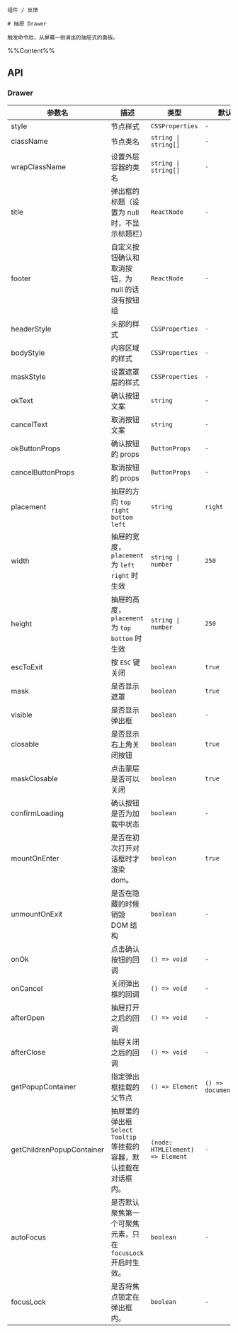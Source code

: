 `````
组件 / 反馈

# 抽屉 Drawer

触发命令后，从屏幕一侧滑出的抽屉式的面板。
`````

%%Content%%

## API
### Drawer

|参数名|描述|类型|默认值|版本|
|---|---|---|---|---|
|style|节点样式|`CSSProperties`|`-`|-|
|className|节点类名|`string \| string[]`|`-`|-|
|wrapClassName|设置外层容器的类名|`string \| string[]`|`-`|-|
|title|弹出框的标题（设置为 null 时，不显示标题栏）|`ReactNode`|`-`|-|
|footer|自定义按钮确认和取消按钮，为 null 的话没有按钮组|`ReactNode`|`-`|-|
|headerStyle|头部的样式|`CSSProperties`|`-`|2.9.0|
|bodyStyle|内容区域的样式|`CSSProperties`|`-`|2.9.0|
|maskStyle|设置遮罩层的样式|`CSSProperties`|`-`|-|
|okText|确认按钮文案|`string`|`-`|-|
|cancelText|取消按钮文案|`string`|`-`|-|
|okButtonProps|确认按钮的 props|`ButtonProps`|`-`|2.26.0|
|cancelButtonProps|取消按钮的 props|`ButtonProps`|`-`|2.26.0|
|placement|抽屉的方向 `top` `right` `bottom` `left`|`string`|`right`|-|
|width|抽屉的宽度，`placement`为 `left` `right` 时生效|`string \| number`|`250`|-|
|height|抽屉的高度，`placement`为 `top` `bottom` 时生效|`string \| number`|`250`|-|
|escToExit|按 `ESC` 键关闭|`boolean`|`true`|2.10.0|
|mask|是否显示遮罩|`boolean`|`true`|-|
|visible|是否显示弹出框|`boolean`|`-`|-|
|closable|是否显示右上角关闭按钮|`boolean`|`true`|-|
|maskClosable|点击蒙层是否可以关闭|`boolean`|`true`|-|
|confirmLoading|确认按钮是否为加载中状态|`boolean`|`-`|-|
|mountOnEnter|是否在初次打开对话框时才渲染 dom。|`boolean`|`true`|-|
|unmountOnExit|是否在隐藏的时候销毁 DOM 结构|`boolean`|`-`|-|
|onOk|点击确认按钮的回调|`() => void`|`-`|-|
|onCancel|关闭弹出框的回调|`() => void`|`-`|-|
|afterOpen|抽屉打开之后的回调|`() => void`|`-`|-|
|afterClose|抽屉关闭之后的回调|`() => void`|`-`|-|
|getPopupContainer|指定弹出框挂载的父节点|`() => Element`|`() => document.body`|-|
|getChildrenPopupContainer|抽屉里的弹出框 `Select` `Tooltip` 等挂载的容器，默认挂载在对话框内。|`(node: HTMLElement) => Element`|`-`|-|
|autoFocus|是否默认聚焦第一个可聚焦元素，只在 `focusLock` 开启时生效。|`boolean`|`-`|2.13.0|
|focusLock|是否将焦点锁定在弹出框内。|`boolean`|`-`|2.13.0|
